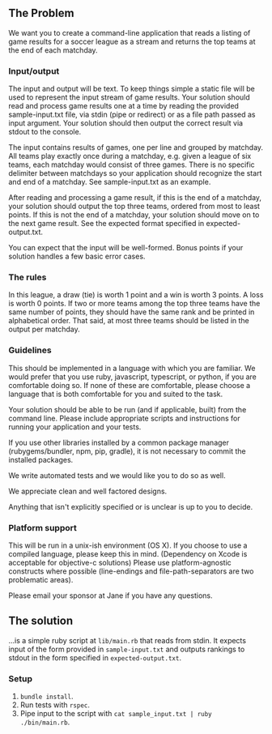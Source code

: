 ## The Problem

We want you to create a command-line application that reads a listing of game
results for a soccer league as a stream and returns the top teams at
the end of each matchday.

### Input/output

The input and output will be text. To keep things simple a static file will be
used to represent the input stream of game results. Your solution should read
and process game results one at a time by reading the provided sample-input.txt
file, via stdin (pipe or redirect) or as a file path passed as input argument.
Your solution should then output the correct result via stdout to the console.

The input contains results of games, one per line and grouped by matchday. All
teams play exactly once during a matchday, e.g. given a league of six teams,
each matchday would consist of three games. There is no specific delimiter
between matchdays so your application should recognize the start and end of
a matchday. See sample-input.txt as an example.

After reading and processing a game result, if this is the end of a matchday,
your solution should output the top three teams, ordered from most to least
points. If this is not the end of a matchday, your solution should move on to
the next game result. See the expected format specified in expected-output.txt.

You can expect that the input will be well-formed. Bonus points if your
solution handles a few basic error cases.

### The rules

In this league, a draw (tie) is worth 1 point and a win is worth 3 points. A
loss is worth 0 points. If two or more teams among the top three teams have
the same number of points, they should have the same rank and be printed in
alphabetical order. That said, at most three teams should be listed in the
output per matchday.

### Guidelines

This should be implemented in a language with which you are familiar. We would
prefer that you use ruby, javascript, typescript, or python, if you are
comfortable doing so. If none of these are comfortable, please choose a
language that is both comfortable for you and suited to the task.

Your solution should be able to be run (and if applicable, built) from the
command line. Please include appropriate scripts and instructions for
running your application and your tests.

If you use other libraries installed by a common package manager
(rubygems/bundler, npm, pip, gradle), it is not necessary to commit the
installed packages.

We write automated tests and we would like you to do so as well.

We appreciate clean and well factored designs.

Anything that isn't explicitly specified or is unclear is up to you to
decide.

### Platform support

This will be run in a unix-ish environment (OS X). If you choose to use a
compiled language, please keep this in mind. (Dependency on Xcode is acceptable
for objective-c solutions) Please use platform-agnostic constructs where
possible (line-endings and file-path-separators are two problematic areas).

Please email your sponsor at Jane if you have any questions.

## The solution

...is a simple ruby script at `lib/main.rb` that reads from stdin. It expects input of the form provided in `sample-input.txt` and outputs rankings to stdout in the form specified in `expected-output.txt`.

### Setup

1. `bundle install`.
2. Run tests with `rspec`.
3. Pipe input to the script with `cat sample_input.txt | ruby ./bin/main.rb`.